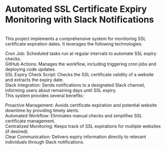 # Automated SSL Certificate Expiry Monitoring with Slack Notifications
<br>
This project implements a comprehensive system for monitoring SSL certificate expiration dates. It leverages the following technologies:

Cron Job: Scheduled tasks run at regular intervals to automate SSL expiry checks. <br>
GitHub Actions: Manages the workflow, including triggering cron jobs and deploying code updates. <br>
SSL Expiry Check Script: Checks the SSL certificate validity of a website and extracts the expiry date. <br>
Slack Integration: Sends notifications to a designated Slack channel, informing users about remaining days until SSL expiry. <br>
This system provides several benefits:

Proactive Management: Avoids certificate expiration and potential website downtime by providing timely alerts. <br>
Automated Workflow: Eliminates manual checks and simplifies SSL certificate management. <br>
Centralized Monitoring: Keeps track of SSL expirations for multiple websites (if desired). <br>
Clear Communication: Delivers expiry information directly to relevant individuals through Slack notifications. <br>
